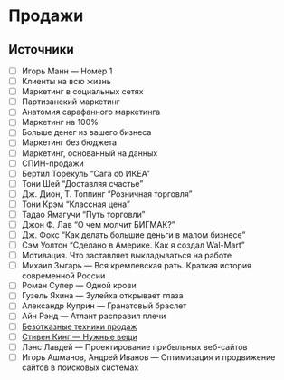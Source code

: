 # Продажи

## Источники
- [ ] Игорь Манн — Номер 1
- [ ] Клиенты на всю жизнь
- [ ] Маркетинг в социальных сетях
- [ ] Партизанский маркетинг
- [ ] Анатомия сарафанного маркетинга
- [ ] Маркетинг на 100%
- [ ] Больше денег из вашего бизнеса
- [ ] Маркетинг без бюджета
- [ ] Маркетинг, основанный на данных
- [ ] СПИН-продажи
- [ ] Бертил Торекуль “Сага об ИКЕА”
- [ ] Тони Шей “Доставляя счастье”
- [ ] Дж. Дион, Т. Топпинг “Розничная торговля”
- [ ] Тони Крэм “Классная цена”
- [ ] Тадао Ямагучи “Путь торговли”
- [ ] Джон Ф. Лав “О чем молчит БИГМАК?”
- [ ] Дж. Фокс “Как делать большие деньги в малом бизнесе”
- [ ] Сэм Уолтон “Сделано в Америке. Как я создал Wal-Mart”
- [ ] Мотивация. Что заставляет выкладываться на работе
- [ ] Михаил Зыгарь — Вся кремлевская рать. Краткая история современной России
- [ ] Роман Супер — Одной крови
- [ ] Гузель Яхина — Зулейха открывает глаза
- [ ] Александр Куприн — Гранатовый браслет
- [ ] Айн Рэнд — Атлант расправил плечи
- [ ] [Безотказные техники продаж](http://webtrening.ru/sales/)
- [ ] [Стивен Кинг — Нужные вещи](https://github.com/noggatur/abstracts/blob/master/Библиография/Худлит/Стивен%20Кинг%20«Нужные%20вещи».md)
- [ ] Лэнс Лавдей — Проектирование прибыльных веб-сайтов
- [ ] Игорь Ашманов, Андрей Иванов — Оптимизация и продвижение сайтов в поисковых системах